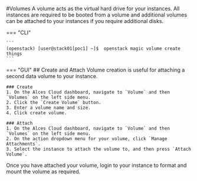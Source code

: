 #Volumes
A volume acts as the virtual hard drive for your instances. All instances are required to be booted from a volume and additional volumes can be attached to your instances if you require additional disks.

=== "CLI"

    ```
    (openstack) [user@stack01[poc1] ~]$  openstack magic volume create things
    ```

=== "GUI"
    ## Create and Attach
    Volume creation is useful for attaching a second data volume to your instance.

    ### Create
    1. On the Alces Cloud dashboard, navigate to `Volume` and then `Volumes` on the left side menu.
    2. Click the `Create Volume` button.
    3. Enter a volume name and size.
    4. Click create volume.

    ### Attach
    1. On the Alces Cloud dashboard, navigate to `Volume` and then `Volumes` on the left side menu.
    2. On the action dropdown menu for your volume, click `Manage Attachments`.
    3. Select the instance to attach the volume to, and then press `Attach Volume`.

Once you have attached your volume, login to your instance to format and mount the volume as required.

